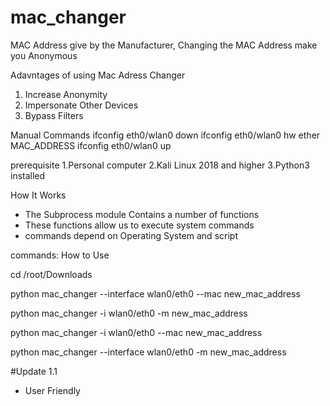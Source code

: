 # mac_changer
MAC Address give by the Manufacturer, Changing the MAC Address make you Anonymous
 
 Adavntages of using Mac Adress Changer
 
 1. Increase Anonymity
 2. Impersonate Other Devices
 3. Bypass Filters
 
 Manual Commands 
  ifconfig eth0/wlan0 down
  ifconfig eth0/wlan0 hw ether MAC_ADDRESS
  ifconfig eth0/wlan0 up
  
  
prerequisite
1.Personal computer
2.Kali Linux 2018 and higher
3.Python3 installed



How It Works 
 
 * The Subprocess module Contains a number of functions
 * These functions allow us to execute system commands
 * commands depend on Operating System and script


commands:
How to Use

cd /root/Downloads

python mac_changer --interface wlan0/eth0 --mac new_mac_address

python mac_changer -i wlan0/eth0 -m new_mac_address

python mac_changer -i wlan0/eth0 --mac new_mac_address

python mac_changer --interface wlan0/eth0 -m new_mac_address

#Update 1.1 

* User Friendly
